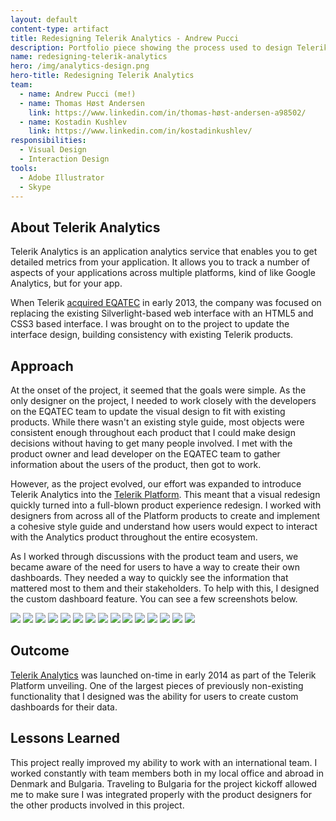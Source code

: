 ```yaml
--- 
layout: default
content-type: artifact 
title: Redesigning Telerik Analytics - Andrew Pucci 
description: Portfolio piece showing the process used to design Telerik Analytics. 
name: redesigning-telerik-analytics 
hero: /img/analytics-design.png 
hero-title: Redesigning Telerik Analytics 
team: 
  - name: Andrew Pucci (me!)
  - name: Thomas Høst Andersen
    link: https://www.linkedin.com/in/thomas-høst-andersen-a98502/
  - name: Kostadin Kushlev
    link: https://www.linkedin.com/in/kostadinkushlev/
responsibilities:
  - Visual Design
  - Interaction Design
tools:
  - Adobe Illustrator
  - Skype
---
```


## About Telerik Analytics
Telerik Analytics is an application analytics service that enables you to get detailed metrics from your application. It allows you to track a number of aspects of your applications across multiple platforms, kind of like Google Analytics, but for your app. 

When Telerik [acquired EQATEC](http://thenextweb.com/insider/2013/03/07/telerik-acquires-danish-cross-platform-app-analytics-software-maker-eqatec/) in early 2013, the company was focused on replacing the existing Silverlight-based web interface with an HTML5 and CSS3 based interface. I was brought on to the project to update the interface design, building consistency with existing Telerik products.

## Approach 
At the onset of the project, it seemed that the goals were simple. As the only designer on the project, I needed to work closely with the developers on the EQATEC team to update the visual design to fit with existing products. While there wasn't an existing style guide, most objects were consistent enough throughout each product that I could make design decisions without having to get many people involved. I met with the product owner and lead developer on the EQATEC team to gather information about the users of the product, then got to work.

However, as the project evolved, our effort was expanded to introduce Telerik Analytics into the [Telerik Platform](http://www.telerik.com/platform). This meant that a visual redesign quickly turned into a full-blown product experience redesign. I worked with designers from across all of the Platform products to create and implement a cohesive style guide and understand how users would expect to interact with the Analytics product throughout the entire ecosystem.

As I worked through discussions with the product team and users, we became aware of the need for users to have a way to create their own dashboards. They needed a way to quickly see the information that mattered most to them and their stakeholders. To help with this, I designed the custom dashboard feature. You can see a few screenshots below.

<div class="carousel carousel-slider">
    <a class="carousel-item" href="#one!"><img src="/img/CustomDashboards-01-CreateFirstDashboard.png"></a>
    <a class="carousel-item" href="#two!"><img src="/img/CustomDashboards-02-CreateDashboardModal.png"></a>
    <a class="carousel-item" href="#three!"><img src="/img/CustomDashboards-03-StartEditing.png"></a>
    <a class="carousel-item" href="#four!"><img src="/img/CustomDashboards-04-SelectFeatures.png"></a>
    <a class="carousel-item" href="#five!"><img src="/img/CustomDashboards-05-DragToGroup.png"></a>
    <a class="carousel-item" href="#six!"><img src="/img/CustomDashboards-06-DragOnTarget.png"></a>
    <a class="carousel-item" href="#seven!"><img src="/img/CustomDashboards-07-HoverOverFeature.png"></a>
    <a class="carousel-item" href="#eight!"><img src="/img/CustomDashboards-08-EditFeatureModal.png"></a>
    <a class="carousel-item" href="#nine!"><img src="/img/CustomDashboards-09-HoverOverGroup.png"></a>
    <a class="carousel-item" href="#ten!"><img src="/img/CustomDashboards-10-GroupSelected.png"></a>
    <a class="carousel-item" href="#eleven!"><img src="/img/CustomDashboards-11-DragToReorder.png"></a>
    <a class="carousel-item" href="#twelve!"><img src="/img/CustomDashboards-12-AddtoCustDash.png"></a>
    <a class="carousel-item" href="#thirteen!"><img src="/img/CustomDashboards-13-AddModal.png"></a>
    <a class="carousel-item" href="#fourteen!"><img src="/img/CustomDashboards-14-SearchFails.png"></a>
    <a class="carousel-item" href="#fifteen!"><img src="/img/CustomDashboards-15-CreateNewDashboard.png"></a>
</div>

## Outcome 
[Telerik Analytics](http://www.telerik.com/analytics) was launched on-time in early 2014 as part of the Telerik Platform unveiling. One of the largest pieces of previously non-existing functionality that I designed was the ability for users to create custom dashboards for their data.

## Lessons Learned 
This project really improved my ability to work with an international team. I worked constantly with team members both in my local office and abroad in Denmark and Bulgaria. Traveling to Bulgaria for the project kickoff allowed me to make sure I was integrated properly with the product designers for the other products involved in this project.